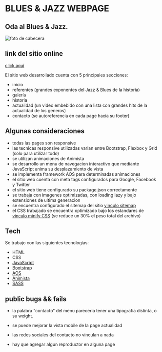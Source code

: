 # BLUES & JAZZ WEBPAGE
## Oda al Blues & Jazz.
![foto de cabecera](<https://upload.wikimedia.org/wikivoyage/en/a/ab/Jazz_DOTM_Banner_1.jpg>)

## link del sitio online
[click aquí](<https://luttringer.github.io/PreEntrega2Menendez/index.html>)

El sitio web desarrollado cuenta con 5 principales secciones:
- inicio
- referentes (grandes exponentes del Jazz & Blues de la historia)
- galería 
- historia
- actualidad (un video embebido con una lista con grandes hits de la actualidad de los generos)
- contacto (se autoreferencia en cada page hacia su footer)

## Algunas consideraciones

- todas las pages son responsive
- las tecnicas responsive utilizadas varian entre Bootstrap, Flexbox y Grid (solo para utilizar todo)
- se utilizan animaciones de Animista
- se desarrollo un menu de navegacion interactivo que mediante JavaScript anima su desplazamiento de vista
- se implementa framework AOS para determinadas animaciones
- el sitio web cuenta con meta tags configurados para Google, Facebook y Twitter
- el sitio web tiene configurado su package.json correctamente
- se trabaja con imagenes optimizadas, con loading lazy y bajo extensiones de ultima generacion 
- se encuentra configurado el sitemap del sitio [vinculo sitemap] 
- el CSS trabajado se encuentra optimizado bajo los estandares de [vinculo minify CSS] (se reduce un 30% el peso total del archivo)




## Tech

Se trabajo con las siguientes tecnologías:

- HTML
- CSS
- [JavaScript]
- [Bootstrap]
- [AOS]
- [Animista]
- [SASS]

## public bugs && fails
- la palabra "contacto" del menu pareceria tener una tipografia distinta, o su weight. 
- se puede mejorar la vista mobile de la page actualidad
- las redes sociales del contacto no vinculan a nada
- hay que agregar algun reproductor en alguna page

   [JavaScript]: <https://www.javascript.com/>
   [Bootstrap]: <https://getbootstrap.com/>
   [AOS]: <https://michalsnik.github.io/aos/>
   [Animista]: <https://animista.net/>
   [vinculo sitemap]: <https://github.com/luttringer/PreEntrega2Menendez/blob/main/sitemap.xml>
   [vinculo minify CSS]: <https://www.toptal.com/developers/cssminifier>
   [SASS]: <https://sass-lang.com/>
   